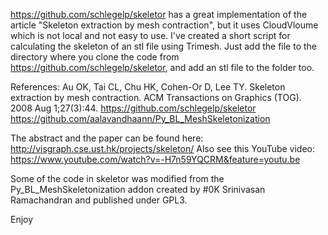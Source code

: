 https://github.com/schlegelp/skeletor has a great implementation of the article "Skeleton extraction by mesh contraction", but it uses CloudVloume which is not local and not easy to use.
I've created a short script for calculating the skeleton of an stl file using Trimesh.
Just add the file to the directory where you clone the code from https://github.com/schlegelp/skeletor, and add an stl file to the folder too.

References:
Au OK, Tai CL, Chu HK, Cohen-Or D, Lee TY. Skeleton extraction by mesh contraction. ACM Transactions on Graphics (TOG). 2008 Aug 1;27(3):44.
https://github.com/schlegelp/skeletor
https://github.com/aalavandhaann/Py_BL_MeshSkeletonization

The abstract and the paper can be found here: http://visgraph.cse.ust.hk/projects/skeleton/
Also see this YouTube video: https://www.youtube.com/watch?v=-H7n59YQCRM&feature=youtu.be

Some of the code in skeletor was modified from the Py_BL_MeshSkeletonization addon created by #0K Srinivasan Ramachandran and published under GPL3.

Enjoy
